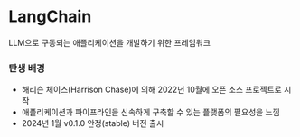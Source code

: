 # LangChain
LLM으로 구동되는 애플리케이션을 개발하기 위한 프레임워크

### 탄생 배경
- 해리슨 체이스(Harrison Chase)에 의해 2022년 10월에 오픈 소스 프로젝트로 시작
- 애플리케이션과 파이프라인을 신속하게 구축할 수 있는 플랫폼의 필요성을 느낌
- 2024년 1월 v0.1.0 안정(stable) 버전 출시
